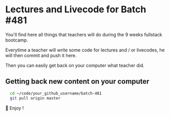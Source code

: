 # Lectures and Livecode for Batch #481

You'll find here all things that teachers will do during the 9 weeks fullstack bootcamp.

Everytime a teacher will write some code for lectures and / or livecodes, he will then commit and push it here.

Then you can easily get back on your computer what teacher did.

## Getting back new content on your computer

```bash
  cd ~/code/your_github_username/batch-481
  git pull origin master
```

🚀 Enjoy !
